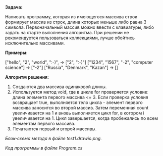 **Задача:**

Написать программу, которая из имеющегося массива строк формирует массив из строк, длина которых меньше либо равна 3 символа. Первоначальный массив можно ввести с клавиатуры, либо задать на старте выполнения алгоритма. При решении не рекомендуется пользоваться коллекциями, лучше обойтись исключительно массивами.

**Примеры:**

["hello", "2", "world", ":-)",  -> ["2", ":-)"]
["1234", "1567", "-2", "computer science"] -> ["-2"]
["Russia", "Denmark", "Kazan"] -> []

**Алгоритм решения:**

1. Создаются два массива одинаковой длины. 
2. Используется метод void, где в цикле for проверяется условие: длина элемента первого массива <= 3. Если проверка условия возвращает true, выполняется тело цикла - элемент первого массива заносится во второй массив. Затем переменная count увеличивается на 1 и вновь выполняется цикл for, в котором i увеличивается на 1. Цикл завершается, когда пробежались по всем элементам первого массива.
3. Печатаются первый и второй массивы.

*Блок-схема метода в файле test1.drawio.png.*

*Код программы в файле Program.cs*